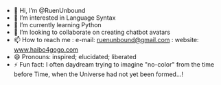 - 👋 Hi, I’m @RuenUnbound
- 👀 I’m interested in Language Syntax
- 🌱 I’m currently learning Python
- 💞️ I’m looking to collaborate on creating chatbot avatars
- 📫 How to reach me : e-mail: ruenunbound@gmail.com   : website: www.haibo4gogo.com
- 😄 Pronouns: inspired; elucidated; liberated
- ⚡ Fun fact: I often daydream trying to imagine "no-color" from the time before Time, when the Universe had not yet been formed...!

<!---
RuenUnbound/RuenUnbound is a ✨ special ✨ repository because its `README.md` (this file) appears on your GitHub profile.
You can click the Preview link to take a look at your changes.
--->
